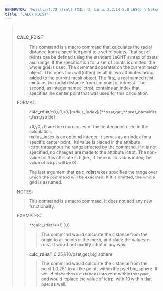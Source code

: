 ```yaml
---
GENERATOR: 'Mozilla/4.72 \[en\] (X11; U; Linux 2.2.14-5.0 i686) \[Netscape\]'
title: 'CALC\_RDIST'
---
```


>  
>
> **CALC\_RDIST**
>
> > This command is a macro command that calculates the radial distance
> > from a specified point to a set of points. That set of points can be
> > defined using the standard LaGriT syntax of psets and range. If the
> > specification for a set of points is omitted, the whole grid is
> > used. The command operates on the current mesh object.
> > This operation will (often) result in two attributes being added to
> > the current mesh object. The first, a real named rdist, contains the
> > radial distance from the point of interest. The second, an integer
> > named ictrpt, contains an index that specifies the center point that
> > was used for this calculation.
>
> FORMAT:
>
> > **calc\_rdist**/x0,y0,z0/\[radius\_index\]/\[**pset,get,**pset\_nameifirst,ilast,istride\]
> >
> > x0,y0,z0 are the coordinates of the center point used in the
> > calculation.\
> > radius\_index is an optional integer. It serves as an index for a
> > specific center point.  Its value is placed in the attribute\
> > ictrpt throughout the range affected by the command. If it is not
> > specified, no changes are made to the attribute ictrpt. The
> > non-value for this attribute is 0 (i.e., if there is no radius
> > index, the value of ictrpt will be 0).
> >
> > The last argument that **calc\_rdist** takes specifies the range
> > over which the command will be executed. If it is omitted, the whole
> > grid is assumed.
>
> NOTES:
>
> > This command is a macro command. It does not add any new
> > functionality.
>
> EXAMPLES:
>
> > **calc\_rdist/**0,0,0
> >
> > > This command would calculate the distance from the origin to all
> > > points in the mesh, and place the values in rdist. It would not
> > > modify ictrpt in any way.
> >
> > **calc\_rdist**/1,0.25,1/10/pset,get,big\_sphere
> >
> > > This command would calculate the distance from the point 1,0.25,1
> > > to all the points within the pset big\_sphere. It would place
> > > those distances into rdist within that pset, and would replace the
> > > value of ictrpt with 10 within that pset as well.
